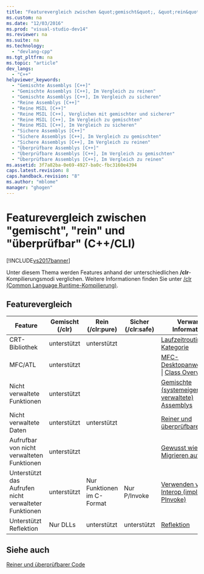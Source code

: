 ```yaml
---
title: "Featurevergleich zwischen &quot;gemischt&quot;, &quot;rein&quot; und &quot;&#252;berpr&#252;fbar&quot; (C++/CLI)"
ms.custom: na
ms.date: "12/03/2016"
ms.prod: "visual-studio-dev14"
ms.reviewer: na
ms.suite: na
ms.technology: 
  - "devlang-cpp"
ms.tgt_pltfrm: na
ms.topic: "article"
dev_langs: 
  - "C++"
helpviewer_keywords: 
  - "Gemischte Assemblys [C++]"
  - "Gemischte Assemblys [C++], Im Vergleich zu reinen"
  - "Gemischte Assemblys [C++], Im Vergleich zu sicheren"
  - "Reine Assemblys [C++]"
  - "Reine MSIL [C++]"
  - "Reine MSIL [C++], Verglichen mit gemischter und sicherer"
  - "Reine MSIL [C++], Im Vergleich zu gemischten"
  - "Reine MSIL [C++], Im Vergleich zu sicheren"
  - "Sichere Assemblys [C++]"
  - "Sichere Assemblys [C++], Im Vergleich zu gemischten"
  - "Sichere Assemblys [C++], Im Vergleich zu reinen"
  - "Überprüfbare Assemblys [C++]"
  - "Überprüfbare Assemblys [C++], Im Vergleich zu gemischten"
  - "Überprüfbare Assemblys [C++], Im Vergleich zu reinen"
ms.assetid: 3f7a82ba-0e69-4927-ba0c-fbc3160e4394
caps.latest.revision: 8
caps.handback.revision: "8"
ms.author: "mblome"
manager: "ghogen"
---
```

# Featurevergleich zwischen &quot;gemischt&quot;, &quot;rein&quot; und &quot;&#252;berpr&#252;fbar&quot; (C++/CLI)
[!INCLUDE[vs2017banner](../assembler/inline/includes/vs2017banner.md)]

Unter diesem Thema werden Features anhand der unterschiedlichen **\/clr**\-Kompilierungsmodi verglichen.  Weitere Informationen finden Sie unter [\/clr \(Common Language Runtime\-Kompilierung\)](../build/reference/clr-common-language-runtime-compilation.md).  
  
## Featurevergleich  
  
|Feature|Gemischt \(\/clr\)|Rein \(\/clr:pure\)|Sicher \(\/clr:safe\)|Verwandte Informationen|  
|-------------|------------------------|-------------------------|---------------------------|-----------------------------|  
|CRT\-Bibliothek|unterstützt|unterstützt||[Laufzeitroutinen nach Kategorie](../c-runtime-library/run-time-routines-by-category.md)|  
|MFC\/ATL|unterstützt|||[MFC\-Desktopanwendungen](../mfc/mfc-desktop-applications.md) &#124; [Class Overview](../atl/atl-class-overview.md)|  
|Nicht verwaltete Funktionen|unterstützt|||[Gemischte \(systemeigene und verwaltete\) Assemblys](../dotnet/mixed-native-and-managed-assemblies.md)|  
|Nicht verwaltete Daten|unterstützt|unterstützt||[Reiner und überprüfbarer Code](../dotnet/pure-and-verifiable-code-cpp-cli.md)|  
|Aufrufbar von nicht verwalteten Funktionen|unterstützt|||[Gewusst wie: Migrieren auf \/clr:pure](../dotnet/how-to-migrate-to-clr-pure-cpp-cli.md)|  
|Unterstützt das Aufrufen nicht verwalteter Funktionen|unterstützt|Nur Funktionen im C\-Format|Nur P\/Invoke|[Verwenden von C\+\+\-Interop \(implizites PInvoke\)](../dotnet/using-cpp-interop-implicit-pinvoke.md)|  
|Unterstützt Reflektion|Nur DLLs|unterstützt|unterstützt|[Reflektion](../dotnet/reflection-cpp-cli.md)|  
  
## Siehe auch  
 [Reiner und überprüfbarer Code](../dotnet/pure-and-verifiable-code-cpp-cli.md)